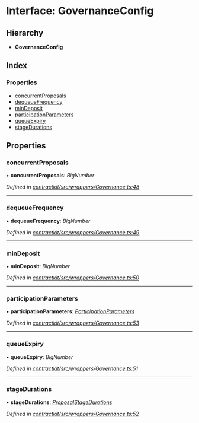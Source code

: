 # Interface: GovernanceConfig

## Hierarchy

* **GovernanceConfig**

## Index

### Properties

* [concurrentProposals](_contractkit_src_wrappers_governance_.governanceconfig.md#concurrentproposals)
* [dequeueFrequency](_contractkit_src_wrappers_governance_.governanceconfig.md#dequeuefrequency)
* [minDeposit](_contractkit_src_wrappers_governance_.governanceconfig.md#mindeposit)
* [participationParameters](_contractkit_src_wrappers_governance_.governanceconfig.md#participationparameters)
* [queueExpiry](_contractkit_src_wrappers_governance_.governanceconfig.md#queueexpiry)
* [stageDurations](_contractkit_src_wrappers_governance_.governanceconfig.md#stagedurations)

## Properties

###  concurrentProposals

• **concurrentProposals**: *BigNumber*

*Defined in [contractkit/src/wrappers/Governance.ts:48](https://github.com/celo-org/celo-monorepo/blob/master/packages/contractkit/src/wrappers/Governance.ts#L48)*

___

###  dequeueFrequency

• **dequeueFrequency**: *BigNumber*

*Defined in [contractkit/src/wrappers/Governance.ts:49](https://github.com/celo-org/celo-monorepo/blob/master/packages/contractkit/src/wrappers/Governance.ts#L49)*

___

###  minDeposit

• **minDeposit**: *BigNumber*

*Defined in [contractkit/src/wrappers/Governance.ts:50](https://github.com/celo-org/celo-monorepo/blob/master/packages/contractkit/src/wrappers/Governance.ts#L50)*

___

###  participationParameters

• **participationParameters**: *[ParticipationParameters](_contractkit_src_wrappers_governance_.participationparameters.md)*

*Defined in [contractkit/src/wrappers/Governance.ts:53](https://github.com/celo-org/celo-monorepo/blob/master/packages/contractkit/src/wrappers/Governance.ts#L53)*

___

###  queueExpiry

• **queueExpiry**: *BigNumber*

*Defined in [contractkit/src/wrappers/Governance.ts:51](https://github.com/celo-org/celo-monorepo/blob/master/packages/contractkit/src/wrappers/Governance.ts#L51)*

___

###  stageDurations

• **stageDurations**: *[ProposalStageDurations](_contractkit_src_wrappers_governance_.proposalstagedurations.md)*

*Defined in [contractkit/src/wrappers/Governance.ts:52](https://github.com/celo-org/celo-monorepo/blob/master/packages/contractkit/src/wrappers/Governance.ts#L52)*
